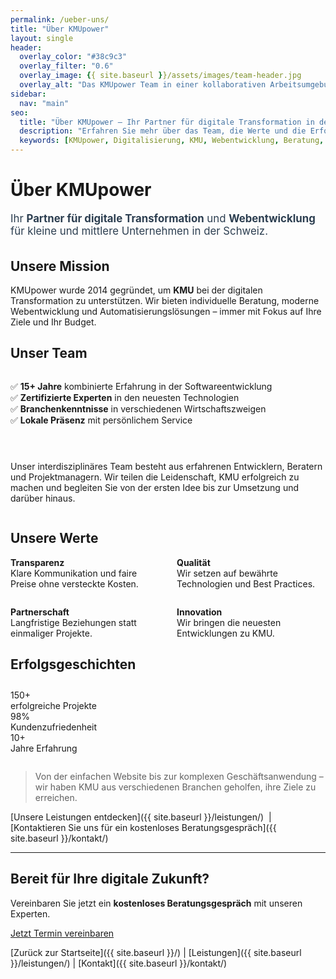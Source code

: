 ```yaml
---
permalink: /ueber-uns/
title: "Über KMUpower"
layout: single
header:
  overlay_color: "#38c9c3"
  overlay_filter: "0.6"
  overlay_image: {{ site.baseurl }}/assets/images/team-header.jpg
  overlay_alt: "Das KMUpower Team in einer kollaborativen Arbeitsumgebung"
sidebar:
  nav: "main"
seo:
  title: "Über KMUpower – Ihr Partner für digitale Transformation in der Schweiz"
  description: "Erfahren Sie mehr über das Team, die Werte und die Erfolgsgeschichten von KMUpower – Experten für Digitalisierung und Webentwicklung für KMU."
  keywords: [KMUpower, Digitalisierung, KMU, Webentwicklung, Beratung, Schweiz, Team, Werte, Erfolgsgeschichten]
---
```


<script type="application/ld+json">
{
  "@context": "https://schema.org",
  "@type": "Organization",
  "name": "KMUpower GmbH",
  "url": "https://kmupower.ch{{ site.baseurl }}/ueber-uns/",
  "logo": "{{ site.baseurl }}/assets/images/logo.png",
  "description": "KMUpower ist Ihr Partner für digitale Transformation und Webentwicklung für KMU in der Schweiz.",
  "address": {
    "@type": "PostalAddress",
    "streetAddress": "Musterstrasse 123",
    "addressLocality": "Zürich",
    "postalCode": "8000",
    "addressCountry": "CH"
  },
  "contactPoint": {
    "@type": "ContactPoint",
    "telephone": "+41 123 456 789",
    "contactType": "customer service",
    "email": "info@kmupower.ch"
  }
}
</script>

# Über KMUpower

<div class="page__lead" style="font-size:1.2em; color:#2c3e50; margin-bottom:2em;">
  Ihr <strong>Partner für digitale Transformation</strong> und <strong>Webentwicklung</strong> für kleine und mittlere Unternehmen in der Schweiz.
</div>

## Unsere Mission

KMUpower wurde 2014 gegründet, um <strong>KMU</strong> bei der digitalen Transformation zu unterstützen. Wir bieten individuelle Beratung, moderne Webentwicklung und Automatisierungslösungen – immer mit Fokus auf Ihre Ziele und Ihr Budget.

## Unser Team

<div style="display:flex; flex-wrap:wrap; gap:2em; align-items:flex-start;">
  <div style="flex:1 1 250px; min-width:220px;">
    <ul style="list-style: none; padding: 0;">
      <li>✅ <strong>15+ Jahre</strong> kombinierte Erfahrung in der Softwareentwicklung</li>
      <li>✅ <strong>Zertifizierte Experten</strong> in den neuesten Technologien</li>
      <li>✅ <strong>Branchenkenntnisse</strong> in verschiedenen Wirtschaftszweigen</li>
      <li>✅ <strong>Lokale Präsenz</strong> mit persönlichem Service</li>
    </ul>
  </div>
  <div style="flex:2 1 350px; min-width:250px;">
    <p>Unser interdisziplinäres Team besteht aus erfahrenen Entwicklern, Beratern und Projektmanagern. Wir teilen die Leidenschaft, KMU erfolgreich zu machen und begleiten Sie von der ersten Idee bis zur Umsetzung und darüber hinaus.</p>
  </div>
</div>

## Unsere Werte

<div class="feature__item" style="display:flex; flex-wrap:wrap; gap:2em;">
  <div style="flex:1 1 200px; min-width:180px;">
    <strong>Transparenz</strong><br>Klare Kommunikation und faire Preise ohne versteckte Kosten.
  </div>
  <div style="flex:1 1 200px; min-width:180px;">
    <strong>Qualität</strong><br>Wir setzen auf bewährte Technologien und Best Practices.
  </div>
  <div style="flex:1 1 200px; min-width:180px;">
    <strong>Partnerschaft</strong><br>Langfristige Beziehungen statt einmaliger Projekte.
  </div>
  <div style="flex:1 1 200px; min-width:180px;">
    <strong>Innovation</strong><br>Wir bringen die neuesten Entwicklungen zu KMU.
  </div>
</div>

## Erfolgsgeschichten

<div class="stats-section" style="margin:2em 0;">
  <div class="stats-container">
    <div class="stat-item">
      <div class="stat-number">150+</div>
      <div class="stat-label">erfolgreiche Projekte</div>
    </div>
    <div class="stat-item">
      <div class="stat-number">98%</div>
      <div class="stat-label">Kundenzufriedenheit</div>
    </div>
    <div class="stat-item">
      <div class="stat-number">10+</div>
      <div class="stat-label">Jahre Erfahrung</div>
    </div>
  </div>
</div>

> Von der einfachen Website bis zur komplexen Geschäftsanwendung – wir haben KMU aus verschiedenen Branchen geholfen, ihre Ziele zu erreichen.

[Unsere Leistungen entdecken]({{ site.baseurl }}/leistungen/) &nbsp;|&nbsp; [Kontaktieren Sie uns für ein kostenloses Beratungsgespräch]({{ site.baseurl }}/kontakt/)

---

<div class="cta-section">
  <h2>Bereit für Ihre digitale Zukunft?</h2>
  <p>Vereinbaren Sie jetzt ein <strong>kostenloses Beratungsgespräch</strong> mit unseren Experten.</p>
  <a href="/kontakt/" class="btn btn--primary btn--large">Jetzt Termin vereinbaren</a>
</div>

[Zurück zur Startseite]({{ site.baseurl }}/) | [Leistungen]({{ site.baseurl }}/leistungen/) | [Kontakt]({{ site.baseurl }}/kontakt/)
